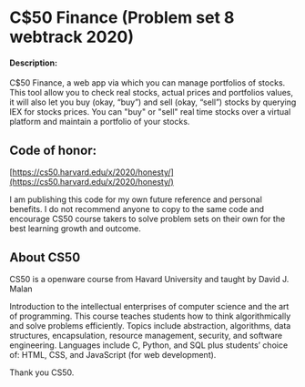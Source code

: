 # C$50 Finance (Problem set 8 webtrack 2020)
#### Description:
C$50 Finance, a web app via which you can manage portfolios of stocks.
This tool allow you to check real stocks, actual prices and portfolios values, it will also let you buy (okay, “buy”) and sell (okay, “sell”) stocks by querying IEX for stocks prices.
You can "buy" or "sell" real time stocks over a virtual platform and maintain a portfolio of your stocks.



## Code of honor:
[https://cs50.harvard.edu/x/2020/honesty/](https://cs50.harvard.edu/x/2020/honesty/)

I am publishing this code for my own future reference and personal benefits.
I do not recommend anyone to copy to the same code and encourage CS50 course takers to solve problem sets on their own for the best learning growth and outcome.

## About CS50
CS50 is a openware course from Havard University and taught by David J. Malan

Introduction to the intellectual enterprises of computer science and the art of programming. This course teaches students how to think algorithmically and solve problems efficiently. Topics include abstraction, algorithms, data structures, encapsulation, resource management, security, and software engineering. Languages include C, Python, and SQL plus students’ choice of: HTML, CSS, and JavaScript (for web development).

Thank you CS50.
